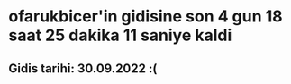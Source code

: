 # ofarukbicer'in gidisine son 4 gun 18 saat 25 dakika 11 saniye kaldi

## Gidis tarihi: 30.09.2022 :(